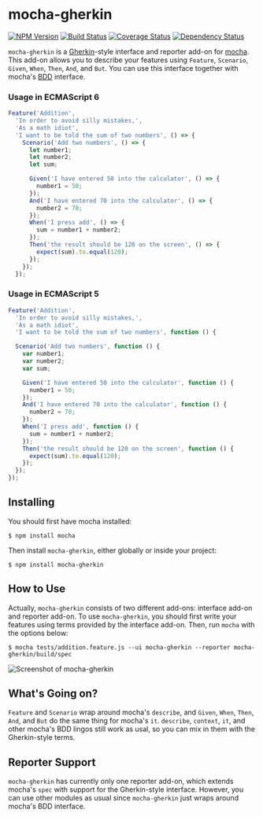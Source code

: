 # mocha-gherkin

[![NPM Version](https://badge.fury.io/js/mocha-gherkin.svg)](https://npmjs.org/package/mocha-gherkin)
[![Build Status](https://travis-ci.org/jgkim/mocha-gherkin.svg?branch=master)](https://travis-ci.org/jgkim/mocha-gherkin)
[![Coverage Status](https://coveralls.io/repos/jgkim/mocha-gherkin/badge.svg?branch=master&service=github)](https://coveralls.io/github/jgkim/mocha-gherkin?branch=master)
[![Dependency Status](https://david-dm.org/jgkim/mocha-gherkin.svg)](https://david-dm.org/jgkim/mocha-gherkin)

`mocha-gherkin` is a [Gherkin](https://github.com/cucumber/cucumber/wiki/Gherkin)-style interface and reporter add-on for [mocha](https://mochajs.org/). This add-on allows you to describe your features using `Feature`, `Scenario`, `Given`, `When`, `Then`, `And`, and `But`. You can use this interface together with mocha's [BDD](https://mochajs.org/#bdd) interface.

### Usage in ECMAScript 6

```javascript
Feature('Addition',
  'In order to avoid silly mistakes,',
  'As a math idiot',
  'I want to be told the sum of two numbers', () => {
    Scenario('Add two numbers', () => {
      let number1;
      let number2;
      let sum;

      Given('I have entered 50 into the calculator', () => {
        number1 = 50;
      });
      And('I have entered 70 into the calculator', () => {
        number2 = 70;
      });
      When('I press add', () => {
        sum = number1 + number2;
      });
      Then('the result should be 120 on the screen', () => {
        expect(sum).to.equal(120);
      });
    });
  });
```

### Usage in ECMAScript 5

```javascript
Feature('Addition',
  'In order to avoid silly mistakes,',
  'As a math idiot',
  'I want to be told the sum of two numbers', function () {

  Scenario('Add two numbers', function () {
    var number1;
    var number2;
    var sum;

    Given('I have entered 50 into the calculator', function () {
      number1 = 50;
    });
    And('I have entered 70 into the calculator', function () {
      number2 = 70;
    });
    When('I press add', function () {
      sum = number1 + number2;
    });
    Then('the result should be 120 on the screen', function () {
      expect(sum).to.equal(120);
    });
  });
});
```


## Installing

You should first have mocha installed:
```shell
$ npm install mocha
```

Then install `mocha-gherkin`, either globally or inside your project:
```shell
$ npm install mocha-gherkin
```


## How to Use

Actually, `mocha-gherkin` consists of two different add-ons: interface add-on and reporter add-on. To use `mocha-gherkin`, you should first write your features using terms provided by the interface add-on. Then, run `mocha` with the options below:
```shell
$ mocha tests/addition.feature.js --ui mocha-gherkin --reporter mocha-gherkin/build/spec
```

![Screenshot of mocha-gherkin](https://cloud.githubusercontent.com/assets/86622/11293191/fde8783a-8f9a-11e5-8fac-88b91434a6fd.png)


## What's Going on?

`Feature` and `Scenario` wrap around mocha's `describe`, and `Given`, `When`, `Then`, `And`, and `But` do the same thing for mocha's `it`. `describe`, `context`, `it`, and other mocha's BDD lingos still work as usal, so you can mix in them with the Gherkin-style terms.


## Reporter Support

`mocha-gherkin` has currently only one reporter add-on, which extends mocha's `spec` with support for the Gherkin-style interface. However, you can use other modules as usual since `mocha-gherkin` just wraps around mocha's BDD interface.
